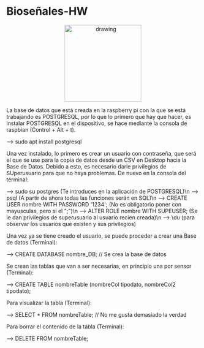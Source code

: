 # Bioseñales-HW

<p align="center">
<img src="https://user-images.githubusercontent.com/46607004/154055355-a45a597b-4c16-4460-a285-ad0554636bdf.png" alt="drawing" width="200"/>
</p>

La base de datos que está creada en la raspberry pi con la que se está trabajando es POSTGRESQL, por lo que lo primero que hay que hacer,
es instalar POSTGRESQL en el dispositivo, se hace mediante la consola de raspbian (Control + Alt + t).

--> sudo apt install postgresql

Una vez instalado, lo primero es crear un usuario con contraseña, que será el que se use para la copia de datos desde un CSV en Desktop
hacia la Base de Datos. Debido a esto, es necesario darle privilegios de SUperusuario para que no haya problemas.
De nuevo en la consola del terminal:

--> sudo su postgres                         (Te  introduces en la aplicación de POSTGRESQL)\n
--> psql 			                         (A partir de ahora todas las funciones serán en SQL)\n 
--> CREATE USER nombre WITH PASSWORD '1234'; (No es obligatorio poner con mayusculas, pero si el ";")\n
--> ALTER ROLE nombre WITH SUPEUSER;         (Se le dan privilegios de superusuario al usuario recien creada)\n
--> \du                                      (para observar los usuarios que existen y sus privilegios)

Una vez ya se tiene creado el usuario, se puede proceder a crear una Base de datos (Terminal):

--> CREATE DATABASE nombre_DB;  // Se crea la base de datos

Se crean las tablas que van a ser necesarias, en principio una por sensor (Terminal):

--> CREATE TABLE nombreTable (nombreCol tipodato, nombreCol2 tipodato);

Para visualizar la tabla (Terminal):

--> SELECT * FROM nombreTable;  // No me gusta demasiado la verdad

Para borrar el contenido de la tabla (Terminal):

--> DELETE FROM nombreTable;
